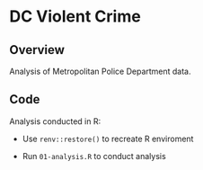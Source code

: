 DC Violent Crime
================

## Overview

Analysis of Metropolitan Police Department data.

## Code

Analysis conducted in R:

-   Use `renv::restore()` to recreate R enviroment

-   Run `01-analysis.R` to conduct analysis

